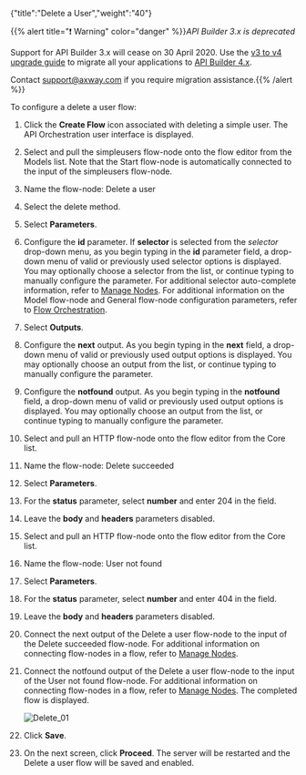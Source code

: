 {"title":"Delete a User","weight":"40"}

{{% alert title="❗️ Warning" color="danger" %}}*API Builder 3.x is deprecated*

Support for API Builder 3.x will cease on 30 April 2020. Use the [v3 to v4 upgrade guide](https://docs.axway.com/bundle/API_Builder_4x_allOS_en/page/api_builder_v3_to_v4_upgrade_guide.html) to migrate all your applications to [API Builder 4.x](https://docs.axway.com/bundle/API_Builder_4x_allOS_en/page/api_builder_getting_started_guide.html).

Contact [support@axway.com](mailto:support@axway.com) if you require migration assistance.{{% /alert %}}

To configure a delete a user flow:

1. Click the **Create Flow** icon associated with deleting a simple user.
    The API Orchestration user interface is displayed.

2. Select and pull the simpleusers flow-node onto the flow editor from the Models list. Note that the Start flow-node is automatically connected to the input of the simpleusers flow-node.

3. Name the flow-node: Delete a user

4. Select the delete method.

5. Select **Parameters**.

6. Configure the **id** parameter. If **selector** is selected from the _selector_ drop-down menu, as you begin typing in the **id** parameter field, a drop-down menu of valid or previously used selector options is displayed. You may optionally choose a selector from the list, or continue typing to manually configure the parameter. For additional selector auto-complete information, refer to [Manage Nodes](/docs/appc/Axway_API_Builder/API_Builder/API_Builder_Developer_Guide/API_Builder_Flows/Manage_Nodes/). For additional information on the Model flow-node and General flow-node configuration parameters, refer to [Flow Orchestration](/docs/appc/Axway_API_Builder/API_Builder/API_Builder_Developer_Guide/API_Builder_Flows/Flow_Orchestration/).

7. Select **Outputs**.

8. Configure the **next** output. As you begin typing in the **next** field, a drop-down menu of valid or previously used output options is displayed. You may optionally choose an output from the list, or continue typing to manually configure the parameter.

9. Configure the **notfound** output. As you begin typing in the **notfound** field, a drop-down menu of valid or previously used output options is displayed. You may optionally choose an output from the list, or continue typing to manually configure the parameter.

10. Select and pull an HTTP flow-node onto the flow editor from the Core list.

11. Name the flow-node: Delete succeeded

12. Select **Parameters**.

13. For the **status** parameter, select **number** and enter 204 in the field.

14. Leave the **body** and **headers** parameters disabled.

15. Select and pull an HTTP flow-node onto the flow editor from the Core list.

16. Name the flow-node: User not found

17. Select **Parameters**.

18. For the **status** parameter, select **number** and enter 404 in the field.

19. Leave the **body** and **headers** parameters disabled.

20. Connect the next output of the Delete a user flow-node to the input of the Delete succeeded flow-node. For additional information on connecting flow-nodes in a flow, refer to [Manage Nodes](/docs/appc/Axway_API_Builder/API_Builder/API_Builder_Developer_Guide/API_Builder_Flows/Manage_Nodes/).

21. Connect the notfound output of the Delete a user flow-node to the input of the User not found flow-node. For additional information on connecting flow-nodes in a flow, refer to [Manage Nodes](/docs/appc/Axway_API_Builder/API_Builder/API_Builder_Developer_Guide/API_Builder_Flows/Manage_Nodes/). The completed flow is displayed.

    ![Delete_01](/Images/appc/download/attachments/52298555/Delete_01.png)
22. Click **Save**.

23. On the next screen, click **Proceed**. The server will be restarted and the Delete a user flow will be saved and enabled.
